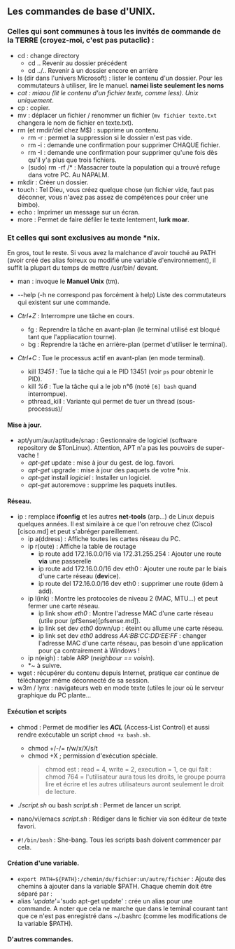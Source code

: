 ## Les commandes de base d'UNIX.
### Celles qui sont communes à tous les invités de commande de la TERRE (croyez-moi, c'est pas putaclic) : 
* cd : change directory
  * cd .. Revenir au dossier précédent
  * cd ../.. Revenir à un dossier encore en arrière
* ls (dir dans l'univers Microsoft) : lister le contenu d'un dossier. Pour les commutateurs à utiliser, lire le manuel. **namei liste seulement les noms**
* *cat : miaou (lit le contenu d'un fichier texte, comme less). Unix uniquement*.
* cp : copier.
* mv : déplacer un fichier / renommer un fichier (`mv fichier texte.txt` changera le nom de fichier en texte.txt).
* rm (et rmdir/del chez M$) : supprime un contenu.
  * rm -r : permet la suppression si le dossier n'est pas vide.
  * rm -i : demande une confirmation pour supprimer CHAQUE fichier.
  * rm -I : demande une confirmation pour supprimer qu'une fois dès qu'il y'a plus que trois fichiers.
  * (sudo) rm -rf /\* : Massacrer toute la population qui a trouvé refuge dans votre PC. Au NAPALM.
* mkdir : Créer un dossier.
* touch : Tel Dieu, vous créez quelque chose (un fichier vide, faut pas déconner, vous n'avez pas assez de compétences pour créer une bimbo).
* echo : Imprimer un message sur un écran. 
* more : Permet de faire défiler le texte lentement, **lurk moar**.

### Et celles qui sont exclusives au monde \*nix. 
En gros, tout le reste. Si vous avez la malchance d'avoir touché au PATH (avoir créé des alias foireux ou modifié une variable d'environnement), il suffit la plupart du temps de mettre /usr/bin/ devant.

* man : invoque le **Manuel Unix** (tm).
* --help (-h ne correspond pas forcément à help) Liste des commutateurs qui existent sur une commande.  

* *Ctrl+Z* : Interrompre une tâche en cours.
	* fg : Reprendre la tâche en avant-plan (le terminal utilisé est bloqué tant que l'appliacation tourne).
	* bg : Reprendre la tâche en arrière-plan (permet d'utiliser le terminal).
* *Ctrl+C* : Tue le processus actif en avant-plan (en mode terminal).
	* kill *13451* : Tue la tâche qui a le PID 13451 (voir `ps` pour obtenir le PID).
	* kill *%6*    : Tue la tâche qui a le job n°6 (noté `[6] bash` quand interrompue).
	* pthread_kill : Variante qui permet de tuer un thread (sous-processus)/
	

#### Mise à jour.
* apt/yum/aur/aptitude/snap : Gestionnaire de logiciel (software repository de $TonLinux). Attention, APT n'a pas les pouvoirs de super-vache !
  * *apt-get* update : mise à jour du gest. de log. favori.
  * *apt-get* upgrade : mise à jour des paquets de votre \*nix.
  * *apt-get* install *logiciel* : Installer un logiciel.
  * *apt-get* autoremove : supprime les paquets inutiles.
#### Réseau.
* ip : remplace **ifconfig** et les autres **net-tools** (arp...) de Linux depuis quelques années. Il est similaire à ce que l'on retrouve chez (Cisco)[cisco.md] et peut s'abréger pareillement. 
	* ip a(ddress) : Affiche toutes les cartes réseau du PC.
	* ip r(oute) : Affiche la table de routage
		* ip route add 172.16.0.0/16 via 172.31.255.254 : Ajouter une route **via** une passerelle
		* ip route add 172.16.0.0/16 dev eth0 : Ajouter une route par le biais d'une carte réseau (**dev**ice).
		* ip route del 172.16.0.0/16 dev eth0 : supprimer une route (idem à add).
	* ip l(ink) : Montre les protocoles de niveau 2 (MAC, MTU...) et peut fermer une carte réseau.
		* ip link show *eth0* : Montre l'adresse MAC d'une carte réseau (utile pour (pfSense)[pfsense.md]).
		* ip link set dev *eth0* down/up : éteint ou allume une carte réseau.
		* ip link set dev *eth0* address *AA:BB:CC:DD:EE:FF* : changer l'adresse MAC d'une carte réseau, pas besoin d'une application pour ça contrairement à Windows ! 
	* ip n(eigh) : table ARP (*neighbour == voisin*).
	* *~ à suivre.
* wget : récupérer du contenu depuis Internet, pratique car continue de télécharger même déconnecté de sa session.
* w3m / lynx : navigateurs web en mode texte (utiles le jour où le serveur graphique du PC plante...
#### Exécution et scripts
* chmod : Permet de modifier les ***ACL*** (Access-List Control) et aussi rendre exécutable un script `chmod +x bash.sh`.
	* chmod +/-/= r/w/x/X/s/t
	* chmod +X ; permission d'exécution spéciale. 
		> chmod est : read = 4, write = 2, execution = 1,  ce qui fait :
		> chmod 764 = l'utilisateur aura tous les droits, le groupe pourra lire et écrire et les autres utilisateurs auront seulement le droit de lecture.
	
* ./*script.sh* ou bash *script.sh* : Permet de lancer un script.
* nano/vi/emacs *script.sh* : Rédiger dans le fichier via son éditeur de texte favori.
* `#!/bin/bash` : She-bang. Tous les scripts bash doivent commencer par cela.
#### Création d'une variable.
* `export PATH=${PATH}:/chemin/du/fichier:un/autre/fichier` : Ajoute des chemins à ajouter dans la variable $PATH. Chaque chemin doit être séparé par : 
* alias '*update*'='sudo apt-get update' : crée un alias pour une commande. A noter que cela ne marche que dans le teminal courant tant que ce n'est pas enregistré dans ~/.bashrc (comme les modifications de la variable $PATH).
#### D'autres commandes.
	
